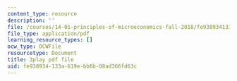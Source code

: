 ```yaml
---
content_type: resource
description: ''
file: /courses/14-01-principles-of-microeconomics-fall-2018/fe938934133a619ebb6b08ad366fd63c_tCKk22kaZi4.pdf
file_type: application/pdf
learning_resource_types: []
ocw_type: OCWFile
resourcetype: Document
title: 3play pdf file
uid: fe938934-133a-619e-bb6b-08ad366fd63c
---
```


